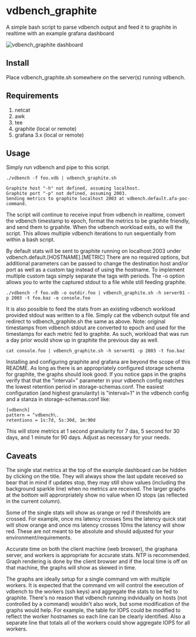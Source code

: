 # vdbench_graphite
A simple bash script to parse vdbench output and feed it to graphite in realtime with an example grafana dashboard

![vdbench_graphite dashboard](https://cloud.githubusercontent.com/assets/2933063/18571124/8eab3210-7b75-11e6-83e4-de36763f1722.png "Logo Title Text 1")

## Install
Place vdbench_graphite.sh somewhere on the server(s) running vdbench.  

## Requirements
1. netcat
2. awk 
3. tee
4. graphite (local or remote)
5. grafana 3.x (local or remote)

## Usage
Simply run vdbench and pipe to this script.  

```
./vdbench -f foo.vdb | vdbench_graphite.sh

Graphite host "-h" not defined, assuming localhost.
Graphite port "-p" not defined, assuming 2003.
Sending metrics to graphite localhost 2003 at vdbench.default.afa-poc-command.

```

The script will continue to receive input from vdbench in realtime, convert the vdbench timestamp to epoch, format the metrics to be graphite friendly, and send them to grpahite.  When the vdbench workload exits, so will the script.  This allows multiple vdbench iterations to run sequentially from within a bash script. 

By default stats will be sent to graphite running on localhost:2003 under vdbench.default.[HOSTNAME].[METRIC]  There are no required options, but additional parameters can be passed to change the destination host and/or port as well as a custom tag instead of using the hostname.  To implement multiple custom tags simply separate the tags with periods.  The -o option allows you to write the captured stdout to a file while still feeding graphite.

```
./vdbench -f foo.vdb -o outdir.foo | vdbench_graphite.sh -h server01 -p 2003 -t foo.baz -o console.foo
```

It is also possible to feed the stats from an existing vdbench workload provided stdout was written to a file. Simply cat the vdbench output file and redirect to vdbench_graphite.sh the same as above.  Note: original timestamps from vdbench stdout are converted to epoch and used for the timestamps for each metric fed to graphite.  As such, workload that was run a day prior would show up in graphite the previous day as well.  

```
cat console.foo | vdbench_graphite.sh -h server01 -p 2003 -t foo.baz 
```

Installing and configuring graphite and grafana are beyond the scope of this README.  As long as there is an appropriately configured storage schema for graphite, the graphs should look good.  If you notice gaps in the graphs verify that that the "interval=" parameter in your vdbench config matches the lowest retention period in storage-schemas.conf.  The easiest configuration (and highest granularity) is "interval=1" in the vdbench config and a stanza in storage-schemas.conf like:

```
[vdbench]
pattern = ^vdbench\.
retentions = 1s:7d, 5s:30d, 1m:90d
```

This will store metrics at 1 second granularity for 7 das, 5 second for 30 days, and 1 minute for 90 days.  Adjust as necessary for your needs. 

## Caveats
The single stat metrics at the top of the example dashboard can be hidden by clicking on the title.  They will always show the last update received so bear that in mind if updates stop, they may still show values (including the background sparkle line) when no metrics are received.  The larger graphs at the bottom will approrpriately show no value when IO stops (as reflected in the current column).

Some of the single stats will show as orange or red if thresholds are crossed.  For example, once ms latency crosses 5ms the latency quick stat will show orange and once ms latency crosses 10ms the latency will show red.  These are not meant to be absolute and should adjusted for your environment/requirements. 

Accurate time on both the client machine (web browser), the graphana server, and workers is appropriate for accurate stats.  NTP is recommended. Graph rendering is done by the client browser and if the local time is off on that machine, the graphs will show as skewed in time. 

The graphs are ideally setup for a single command vm with multiple workers.  It is expected that the command vm will control the execution of vdbench to the workers (ssh keys) and aggregate the stats to be fed to graphite.  There's no reason that  vdbench running indvidually on hosts (not controlled by a command) wouldn't also work, but some modification of the graphs would help.  For example, the table for IOPS could be modified to reflect the worker hostnames so each line can be clearly identified.  Also a separate line that totals all of the workers could show aggregate IOPS for all workers.  
